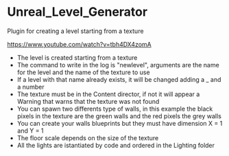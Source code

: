 # Unreal_Level_Generator
 Plugin for creating a level starting from a texture

https://www.youtube.com/watch?v=tbh4DX4zomA

- The level is created starting from a texture
- The command to write in the log is "newlevel", arguments are the name for the level and the name of the texture to use
- If a level with that name already exists, it will be changed adding a _ and a number
- The texture must be in the Content director, if not it will appear a Warning that warns that the texture was not found
- You can spawn two differents type of walls, in this example the black pixels in the texture are the green walls and the red pixels the grey walls
- You can create your walls blueprints but they must have dimension X = 1 and Y = 1 
- The floor scale depends on the size of the texture
- All the lights are istantiated by code and ordered in the Lighting folder
